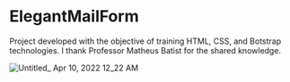 # ElegantMailForm

Project developed with the objective of training HTML, CSS, and Botstrap technologies. I thank Professor Matheus Batist for the shared knowledge.

![Untitled_ Apr 10, 2022 12_22 AM](https://user-images.githubusercontent.com/62224609/162600114-2618b373-ab0b-4641-bea1-9f0c0759f9a0.gif)
